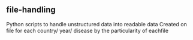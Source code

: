 ## file-handling

Python scripts to handle unstructured data into readable data
Created on file for each country/ year/ disease by the particularity of eachfile
